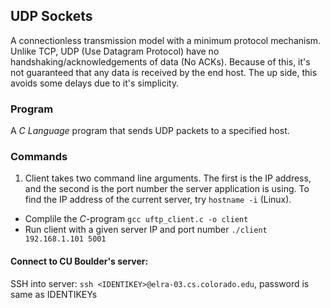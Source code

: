 ## UDP Sockets
A connectionless transmission model with a minimum protocol mechanism. Unlike TCP, UDP (Use Datagram Protocol) have no handshaking/acknowledgements of data (No ACKs). Because of this, it's not guaranteed that any data is received by the end host. The up side, this avoids some delays due to it's simplicity.

### Program
A *C Language* program that sends UDP packets to a specified host.


### Commands
1. Client takes two command line arguments. The first is the IP address, and the second is the port number the server application is using. To find the IP address of the current server, try `hostname -i` (Linux).
  - Complile the *C*-program
    `gcc uftp_client.c -o client`
  - Run client with a given server IP and port number
    `./client 192.168.1.101 5001`


#### Connect to CU Boulder's server:
SSH into server: `ssh <IDENTIKEY>@elra-03.cs.colorado.edu`, password is same as IDENTIKEYs